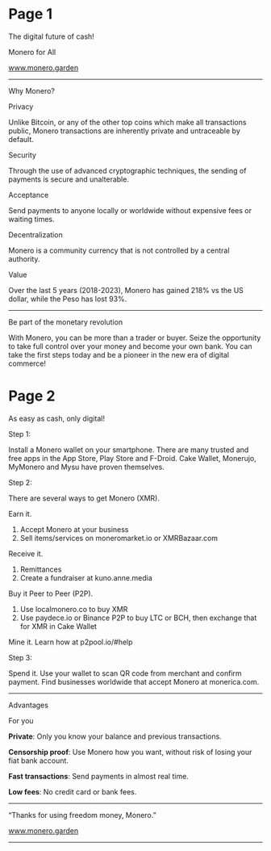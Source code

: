 # Page 1

The digital future of cash!

Monero for All

www.monero.garden

---

Why Monero?

Privacy

Unlike Bitcoin, or any of the other top 
coins which make all transactions public,
Monero transactions are inherently private
and untraceable by default.

Security

Through the use of advanced cryptographic 
techniques, the sending of payments is 
secure and unalterable.

Acceptance

Send payments to anyone locally or 
worldwide without expensive fees or 
waiting times.

Decentralization

Monero is a community currency that is not 
controlled by a central authority.

Value

Over the last 5 years (2018-2023), Monero
has gained 218% vs the US dollar, while the 
Peso has lost 93%.

---

Be part of the monetary revolution

With Monero, you can be more than a 
trader or buyer. Seize the opportunity 
to take full control over your money and 
become your own bank. You can take the 
first steps today and be a pioneer in 
the new era of digital commerce!

# Page 2

As easy as cash, only digital!

Step 1:

Install a Monero wallet on your smartphone. 
There are many trusted and free apps in the
App Store, Play Store and F-Droid. 
Cake Wallet, Monerujo, MyMonero and 
Mysu have proven themselves.

Step 2: 

There are several ways to get Monero (XMR).

Earn it.
1) Accept Monero at your business
2) Sell items/services on moneromarket.io 
   or XMRBazaar.com

Receive it.
1) Remittances
2) Create a fundraiser at kuno.anne.media
	
Buy it Peer to Peer (P2P).
1) Use localmonero.co to buy XMR
2) Use paydece.io or Binance P2P to buy LTC 
   or BCH, then exchange that for XMR in
   Cake Wallet
   
Mine it. Learn how at p2pool.io/#help

Step 3: 

Spend it. Use your wallet to scan QR code 
from merchant and confirm payment. Find 
businesses worldwide that accept Monero at 
monerica.com.

---

Advantages

For you

**Private**: Only you know your balance and previous transactions.

**Censorship proof**: Use Monero how you want, without risk of losing your fiat bank account.

**Fast transactions**: Send payments in almost real time.

**Low fees**: No credit card or bank fees.

---

“Thanks
for using freedom
money, Monero.”

www.monero.garden

---
